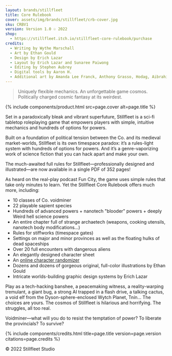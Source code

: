```yaml
---
layout: brands/stillfleet
title: Core Rulebook
cover: assets/img/brands/stillfleet/crb-cover.jpg
sku: CRBV1
version: Version 1.0 ☉ 2022
shop:
  - https://stillfleet.itch.io/stillfleet-core-rulebook/purchase
credits:
  - Writing by Wythe Marschall 
  - Art by Ethan Gould
  - Design by Erich Lazar
  - Layout by Erich Lazar and Sunaree Paiwong
  - Editing by Stephen Aubrey
  - Digital tools by Aaron H.
  - Additional art by Amanda Lee Franck, Anthony Grasso, Hodag, Aibrahim Zx, Hyperdrive Fleet, Masami Kiyono, Gabriela Lopes Tores, Kimberly Diestro/Orange Arcana, Erich Lazar, and Wythe Marschall 
---
```


> Uniquely flexible mechanics. An unforgettable game cosmos. Politically charged cosmic fantasy at its weirdest.

{% include components/product.html src=page.cover alt=page.title %}

Set in a paradoxically bleak and vibrant superfuture, Stillfleet is a sci-fi tabletop roleplaying game that empowers players with simple, intuitive mechanics and hundreds of options for powers.

Built on a foundation of political tension between the Co. and its medieval market-worlds, Stillfleet is its own timespace paradox: it’s a rules-light system with hundreds of options for powers. And it’s a genre-vaporizing work of science fiction that you can hack apart and make your own.

The much-awaited full rules for Stillfleet—professionally designed and illustrated—are now available in a single PDF of 352 pages!

As heard on the real-play podcast Fun City, the game uses simple rules that take only minutes to learn. Yet the Stillfleet Core Rulebook offers much more, including:

- 10 classes of Co. voidminer
- 22 playable sapient species
- Hundreds of advanced powers + nanotech "blooder" powers + deeply Weird hell science powers
- An entire chapter full of strange archaetech (weapons, cooking utensils, nanotech body modifications...)
- Rules for stiffworks (timespace gates)
- Settings on major and minor provinces as well as the floating hulks of dead spaceships
- Over 20 full encounters with dangerous aliens
- An elegantly designed character sheet
- An [online character randomizer](https://strings.stillfleet.com/voidminers/recruitr)
- Dozens and dozens of gorgeous original, full-color illustrations by Ethan Gould
- Intricate worlds-building graphic design systems by Erich Lazar

Play as a tech-hacking banshee, a peacemaking witness, a reality-warping tremulant, a giant bug, a strong AI trapped in a flash drive, a talking cactus, a void elf from the Dyson-sphere-enclosed Wytch Planet, Tnín... The choices are yours. The cosmos of Stillfleet is hilarious and horrifying. The struggles, all too real.

Voidminer—what will you do to resist the temptation of power? To liberate the provincials? To survive?

{% include components/credits.html title=page.title version=page.version citations=page.credits %}

© 2022 Stillfleet Studio